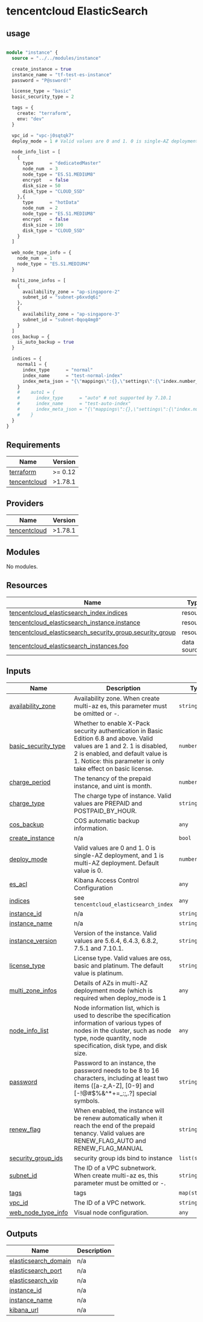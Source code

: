 # tencentcloud ElasticSearch



## usage

```terraform

module "instance" {
  source = "../../modules/instance"

  create_instance = true
  instance_name = "tf-test-es-instance"
  password = "P@ssword!"

  license_type = "basic"
  basic_security_type = 2

  tags = {
    create: "terraform",
    env: "dev"
  }

  vpc_id = "vpc-j0sqtqk7"
  deploy_mode = 1 # Valid values are 0 and 1. 0 is single-AZ deployment, and 1 is multi-AZ deployment

  node_info_list = [
    {
      type      = "dedicatedMaster"
      node_num  = 3
      node_type = "ES.S1.MEDIUM8"
      encrypt   = false
      disk_size = 50
      disk_type = "CLOUD_SSD"
    },{
      type      = "hotData"
      node_num  = 2
      node_type = "ES.S1.MEDIUM8"
      encrypt   = false
      disk_size = 100
      disk_type = "CLOUD_SSD"
    }
  ]

  web_node_type_info = {
    node_num  = 1
    node_type = "ES.S1.MEDIUM4"
  }

  multi_zone_infos = [
    {
      availability_zone = "ap-singapore-2"
      subnet_id = "subnet-p6xvdq6i"
    },
    {
      availability_zone = "ap-singapore-3"
      subnet_id = "subnet-0qoq4mg0"
    }
  ]
  cos_backup = {
    is_auto_backup = true
  }

  indices = {
    normal1 = {
      index_type      = "normal"
      index_name      = "test-normal-index"
      index_meta_json = "{\"mappings\":{},\"settings\":{\"index.number_of_replicas\":1,\"index.number_of_shards\":1,\"index.refresh_interval\":\"30s\"}}"
    }
    #    auto1 = {
    #      index_type      = "auto" # not supported by 7.10.1
    #      index_name      = "test-auto-index"
    #      index_meta_json = "{\"mappings\":{},\"settings\":{\"index.number_of_replicas\":1,\"index.number_of_shards\":1,\"index.refresh_interval\":\"30s\"}}"
    #    }
  }
}
```
## Requirements

| Name | Version |
|------|---------|
| <a name="requirement_terraform"></a> [terraform](#requirement\_terraform) | >= 0.12 |
| <a name="requirement_tencentcloud"></a> [tencentcloud](#requirement\_tencentcloud) | >1.78.1 |

## Providers

| Name | Version |
|------|---------|
| <a name="provider_tencentcloud"></a> [tencentcloud](#provider\_tencentcloud) | >1.78.1 |

## Modules

No modules.

## Resources

| Name | Type |
|------|------|
| [tencentcloud_elasticsearch_index.indices](https://registry.terraform.io/providers/tencentcloudstack/tencentcloud/latest/docs/resources/elasticsearch_index) | resource |
| [tencentcloud_elasticsearch_instance.instance](https://registry.terraform.io/providers/tencentcloudstack/tencentcloud/latest/docs/resources/elasticsearch_instance) | resource |
| [tencentcloud_elasticsearch_security_group.security_group](https://registry.terraform.io/providers/tencentcloudstack/tencentcloud/latest/docs/resources/elasticsearch_security_group) | resource |
| [tencentcloud_elasticsearch_instances.foo](https://registry.terraform.io/providers/tencentcloudstack/tencentcloud/latest/docs/data-sources/elasticsearch_instances) | data source |

## Inputs

| Name | Description | Type | Default | Required |
|------|-------------|------|---------|:--------:|
| <a name="input_availability_zone"></a> [availability\_zone](#input\_availability\_zone) | Availability zone. When create multi-az es, this parameter must be omitted or -. | `string` | `""` | no |
| <a name="input_basic_security_type"></a> [basic\_security\_type](#input\_basic\_security\_type) | Whether to enable X-Pack security authentication in Basic Edition 6.8 and above. Valid values are 1 and 2. 1 is disabled, 2 is enabled, and default value is 1. Notice: this parameter is only take effect on basic license. | `number` | `2` | no |
| <a name="input_charge_period"></a> [charge\_period](#input\_charge\_period) | The tenancy of the prepaid instance, and uint is month. | `number` | `1` | no |
| <a name="input_charge_type"></a> [charge\_type](#input\_charge\_type) | The charge type of instance. Valid values are PREPAID and POSTPAID\_BY\_HOUR. | `string` | `"POSTPAID_BY_HOUR"` | no |
| <a name="input_cos_backup"></a> [cos\_backup](#input\_cos\_backup) | COS automatic backup information. | `any` | `null` | no |
| <a name="input_create_instance"></a> [create\_instance](#input\_create\_instance) | n/a | `bool` | `true` | no |
| <a name="input_deploy_mode"></a> [deploy\_mode](#input\_deploy\_mode) | Valid values are 0 and 1. 0 is single-AZ deployment, and 1 is multi-AZ deployment. Default value is 0. | `number` | `0` | no |
| <a name="input_es_acl"></a> [es\_acl](#input\_es\_acl) | Kibana Access Control Configuration | `any` | `{}` | no |
| <a name="input_indices"></a> [indices](#input\_indices) | see `tencentcloud_elasticsearch_index` | `any` | `{}` | no |
| <a name="input_instance_id"></a> [instance\_id](#input\_instance\_id) | n/a | `string` | `""` | no |
| <a name="input_instance_name"></a> [instance\_name](#input\_instance\_name) | n/a | `string` | `""` | no |
| <a name="input_instance_version"></a> [instance\_version](#input\_instance\_version) | Version of the instance. Valid values are 5.6.4, 6.4.3, 6.8.2, 7.5.1 and 7.10.1. | `string` | `"7.10.1"` | no |
| <a name="input_license_type"></a> [license\_type](#input\_license\_type) | License type. Valid values are oss, basic and platinum. The default value is platinum. | `string` | `"basic"` | no |
| <a name="input_multi_zone_infos"></a> [multi\_zone\_infos](#input\_multi\_zone\_infos) | Details of AZs in multi-AZ deployment mode (which is required when deploy\_mode is 1 | `any` | `[]` | no |
| <a name="input_node_info_list"></a> [node\_info\_list](#input\_node\_info\_list) | Node information list, which is used to describe the specification information of various types of nodes in the cluster, such as node type, node quantity, node specification, disk type, and disk size. | `any` | `[]` | no |
| <a name="input_password"></a> [password](#input\_password) | Password to an instance, the password needs to be 8 to 16 characters, including at least two items ([a-z,A-Z], [0-9] and [-!@#$%&^*+=\_:;,.?] special symbols. | `string` | `""` | no |
| <a name="input_renew_flag"></a> [renew\_flag](#input\_renew\_flag) | When enabled, the instance will be renew automatically when it reach the end of the prepaid tenancy. Valid values are RENEW\_FLAG\_AUTO and RENEW\_FLAG\_MANUAL | `string` | `"RENEW_FLAG_AUTO"` | no |
| <a name="input_security_group_ids"></a> [security\_group\_ids](#input\_security\_group\_ids) | security group ids bind to instance | `list(string)` | `null` | no |
| <a name="input_subnet_id"></a> [subnet\_id](#input\_subnet\_id) | The ID of a VPC subnetwork. When create multi-az es, this parameter must be omitted or -. | `string` | `""` | no |
| <a name="input_tags"></a> [tags](#input\_tags) | tags | `map(string)` | `{}` | no |
| <a name="input_vpc_id"></a> [vpc\_id](#input\_vpc\_id) | The ID of a VPC network. | `string` | n/a | yes |
| <a name="input_web_node_type_info"></a> [web\_node\_type\_info](#input\_web\_node\_type\_info) | Visual node configuration. | `any` | `{}` | no |

## Outputs

| Name | Description |
|------|-------------|
| <a name="output_elasticsearch_domain"></a> [elasticsearch\_domain](#output\_elasticsearch\_domain) | n/a |
| <a name="output_elasticsearch_port"></a> [elasticsearch\_port](#output\_elasticsearch\_port) | n/a |
| <a name="output_elasticsearch_vip"></a> [elasticsearch\_vip](#output\_elasticsearch\_vip) | n/a |
| <a name="output_instance_id"></a> [instance\_id](#output\_instance\_id) | n/a |
| <a name="output_instance_name"></a> [instance\_name](#output\_instance\_name) | n/a |
| <a name="output_kibana_url"></a> [kibana\_url](#output\_kibana\_url) | n/a |
